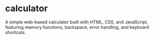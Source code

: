 # calculator
A simple web-based calculator built with HTML, CSS, and JavaScript, featuring memory functions, backspace, error handling, and keyboard shortcuts.
